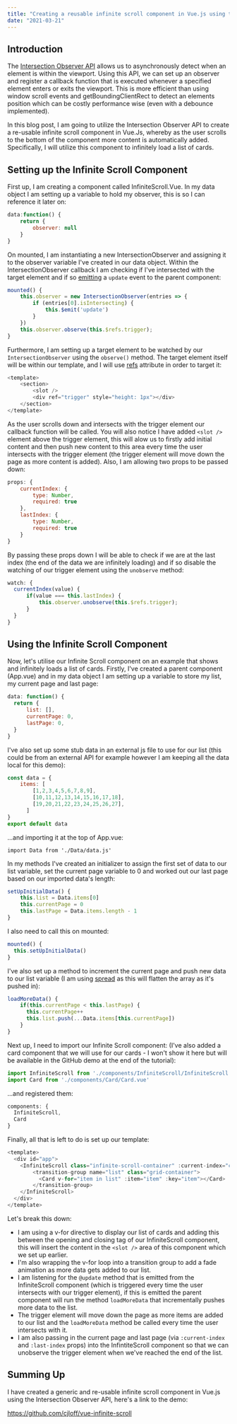 ```yaml
---
title: "Creating a reusable infinite scroll component in Vue.js using the Intersection Observer API"
date: "2021-03-21"
---
```


<h2>Introduction</h2>

The <a href="https://developer.mozilla.org/en-US/docs/Web/API/Intersection_Observer_API">Intersection Observer API</a> allows us to asynchronously detect when an element is within the viewport. Using this API, we can set up an observer and register a callback function that is executed whenever a specified element enters or exits the viewport. This is more efficient than using window scroll events and getBoundingClientRect to detect an elements position which can be costly performance wise (even with a debounce implemented).

In this blog post, I am going to utilize the Intersection Observer API to create a re-usable infinite scroll component in Vue.Js, whereby as the user scrolls to the bottom of the component more content is automatically added. Specifically, I will utilize this component to infinitely load a list of cards.

<h2>Setting up the Infinite Scroll Component</h2>

First up, I am creating a component called InfiniteScroll.Vue. In my data object I am setting up a variable to hold my observer, this is so I can reference it later on:

```js
data:function() {
    return {
        observer: null
    }
}
```

On mounted, I am instantiating a new IntersectionObserver and assigning it to the observer variable I've created in our data object. Within the IntersectionObserver callback I am checking if I've intersected with the target element and if so <a href="https://vuejs.org/v2/guide/components-custom-events.html">emitting</a> a ```update``` event to the parent component:

```js
mounted() {
    this.observer = new IntersectionObserver(entries => {
        if (entries[0].isIntersecting) {
            this.$emit('update')
        }
    })
    this.observer.observe(this.$refs.trigger);
}
```

Furthermore, I am setting up a target element to be watched by our ```IntersectionObserver``` using the ```observe()``` method. The target element itself will be within our template, and I will use <a href="https://v3.vuejs.org/guide/component-template-refs.html">refs</a> attribute in order to target it:

```js
<template>
    <section>
        <slot />
        <div ref="trigger" style="height: 1px"></div>
    </section>
</template>
```

As the user scrolls down and intersects with the trigger element our callback function will be called. You will also notice I have added ```<slot />``` element above the trigger element, this will alow us to firstly add initial content and then push new content to this area every time the user intersects with the trigger element (the trigger element will move down the page as more content is added). Also, I am allowing two props to be passed down:

```js
props: {
    currentIndex: {
        type: Number,
        required: true
    },
    lastIndex: {
        type: Number,
        required: true
    }
}
```

By passing these props down I will be able to check if we are at the last index (the end of the data we are infinitely loading) and if so disable the watching of our trigger element using the ```unobserve``` method:

```js
watch: {
  currentIndex(value) {
      if(value === this.lastIndex) {
          this.observer.unobserve(this.$refs.trigger);
      }
  }
}
```

<h2>Using the Infinite Scroll Component</h2>

Now, let's utilise our Infinite Scroll component on an example that shows and infinitely loads a list of cards. Firstly, I've created a parent component (App.vue) and in my data object I am setting up a variable to store my list, my current page and last page:

```js
data: function() {
  return {
      list: [],
      currentPage: 0,
      lastPage: 0,
  }
}
```
I've also set up some stub data in an external js file to use for our list (this could be from an external API for example however I am keeping all the data local for this demo):

```js
const data = {
    items: [
        [1,2,3,4,5,6,7,8,9],
        [10,11,12,13,14,15,16,17,18],
        [19,20,21,22,23,24,25,26,27],
      ]
}
export default data
```
...and importing it at the top of App.vue:

```
import Data from './Data/data.js'
```

In my methods I've created an initializer to assign the first set of data to our list variable, set the current page variable to 0 and worked out our last page based on our imported data's length:

```js
setUpInitialData() {
    this.list = Data.items[0]
    this.currentPage = 0
    this.lastPage = Data.items.length - 1
}
```
I also need to call this on mounted:

```js
mounted() {
  this.setUpInitialData()
}
```

I've also set up a method to increment the current page and push new data to our list variable (I am using <a href="https://developer.mozilla.org/en-US/docs/Web/JavaScript/Reference/Operators/Spread_syntax">spread</a> as this will flatten the array as it's pushed in):

```js
loadMoreData() {
    if(this.currentPage < this.lastPage) {
      this.currentPage++
      this.list.push(...Data.items[this.currentPage])
    }
}
```

Next up, I need to import our Infinite Scroll component: (I've also added a card component that we will use for our cards - I won't show it here but will be available in the GitHub demo at the end of the tutorial):

```js
import InfiniteScroll from './components/InfiniteScroll/InfiniteScroll.vue'
import Card from './components/Card/Card.vue'
```

...and registered them:

```js
components: {
  InfiniteScroll,
  Card
}
```

Finally, all that is left to do is set up our template:

```js
<template>
  <div id="app">
    <InfiniteScroll class="infinite-scroll-container" :current-index="currentPage" :last-index="lastPage" @update="loadMoreData">
        <transition-group name="list" class="grid-container">
          <Card v-for="item in list" :item="item" :key="item"></Card>
        </transition-group>
    </InfiniteScroll>
  </div>
</template>
```

Let's break this down:

- I am using a v-for directive to display our list of cards and adding this between the opening and closing tag of our InfiniteScroll component, this will insert the content in the ```<slot />``` area of this component which we set up earlier.
- I'm also wrapping the v-for loop into a transition group to add a fade animation as more data gets added to our list.
- I am listening for the ```@update``` method that is emitted from the InfiniteScroll component (which is triggered every time the user intersects with our trigger element), if this is emitted the parent component will run the method ```loadMoreData``` that incrementally pushes more data to the list.
- The trigger element will move down the page as more items are added to our list and the ```loadMoreData``` method be called every time the user intersects with it.
- I am also passing in the current page and last page (via ```:current-index``` and ```:last-index``` props) into the InfintiteScroll component so that we can unobserve the trigger element when we've reached the end of the list.

<h2>Summing Up</h2>

I have created a generic and re-usable infinite scroll component in Vue.js using the Intersection Observer API, here's a link to the demo:

https://github.com/cjloff/vue-infinite-scroll

